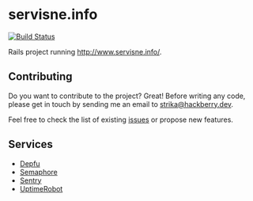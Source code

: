 # servisne.info

[![Build Status](https://semaphoreci.com/api/v1/hackberry/servisne_info/branches/master/badge.svg)](https://semaphoreci.com/hackberry/servisne_info)

Rails project running http://www.servisne.info/.

## Contributing

Do you want to contribute to the project? Great! Before writing any code, please
get in touch by sending me an email to strika@hackberry.dev.

Feel free to check the list of existing
[issues](https://github.com/hackberrydev/servisne_info/issues) or propose new
features.

## Services

- [Depfu](https://depfu.com/)
- [Semaphore](https://semaphoreci.com)
- [Sentry](https://sentry.io)
- [UptimeRobot](https://uptimerobot.com)
